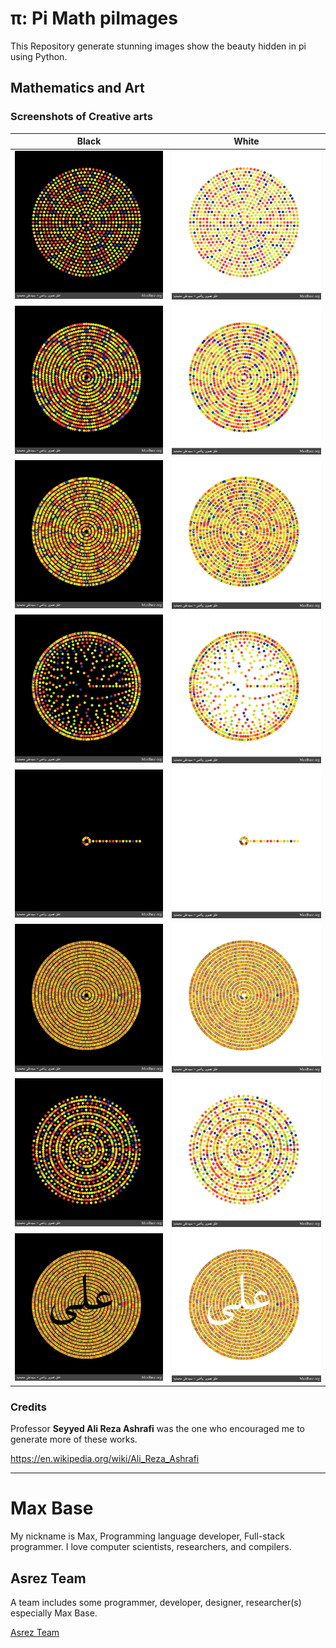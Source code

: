# π: Pi Math piImages

This Repository generate stunning images show the beauty hidden in pi using Python.

## Mathematics and Art

### Screenshots of Creative arts

| Black             |  White |
| -------------- | -------------- |
| ![](out-1-black.png)  |  ![](out-1-white.png) |
| ![](out-2-black.png)  |  ![](out-2-white.png) |
| ![](out-3-black.png)  |  ![](out-3-white.png) |
| ![](out-4-black.png)  |  ![](out-4-white.png) |
| ![](out-5-black.png)  |  ![](out-5-white.png) |
| ![](out-6-black.png)  |  ![](out-6-white.png) |
| ![](out-7-black.png)  |  ![](out-7-white.png) |
| ![](out-8-black.png)  |  ![](out-8-white.png) |

### Credits

Professor **Seyyed Ali Reza Ashrafi** was the one who encouraged me to generate more of these works.

https://en.wikipedia.org/wiki/Ali_Reza_Ashrafi

---------

# Max Base

My nickname is Max, Programming language developer, Full-stack programmer. I love computer scientists, researchers, and compilers.

## Asrez Team

A team includes some programmer, developer, designer, researcher(s) especially Max Base.

[Asrez Team](https://www.asrez.com/)

